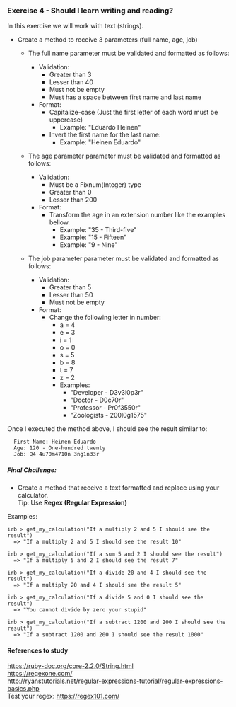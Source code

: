 ### Exercise 4 - Should I learn writing and reading?

In this exercise we will work with text (strings).

- Create a method to receive 3 parameters (full name, age, job)
  - The full name parameter must be validated and formatted as follows:
    - Validation:
      - Greater than 3
      - Lesser than 40
      - Must not be empty
      - Must has a space between first name and last name
    - Format:
      - Capitalize-case (Just the first letter of each word must be uppercase)
        - Example: "Eduardo Heinen"
      - Invert the first name for the last name:
        - Example: "Heinen Eduardo"

  - The age parameter parameter must be validated and formatted as follows:
    - Validation:
      - Must be a Fixnum(Integer) type
      - Greater than 0
      - Lesser than 200
    - Format:
      - Transform the age in an extension number like the examples bellow.
        - Example: "35 - Third-five"
        - Example: "15 - Fifteen"
        - Example: "9 - Nine"

  - The job parameter parameter must be validated and formatted as follows:
    - Validation:
      - Greater than 5
      - Lesser than 50
      - Must not be empty
    - Format:
      - Change the following letter in number:        
        - a = 4
        - e = 3
        - i = 1
        - o = 0
        - s = 5
        - b = 8
        - t = 7
        - z = 2
        - Examples:
          - "Developer - D3v3l0p3r"
          - "Doctor - D0c70r"
          - "Professor - Pr0f3550r"
          - "Zoologists - 200l0g1575"


Once I executed the method above, I should see the result similar to:
```
  First Name: Heinen Eduardo
  Age: 120 - One-hundred twenty
  Job: Q4 4u70m4710n 3ng1n33r
```


##### Final Challenge:

- Create a method that receive a text formatted and replace using your calculator.  
Tip: Use **Regex (Regular Expression)**   

Examples:   

```
irb > get_my_calculation("If a multiply 2 and 5 I should see the result")
  => "If a multiply 2 and 5 I should see the result 10"

irb > get_my_calculation("If a sum 5 and 2 I should see the result")
  => "If a multiply 5 and 2 I should see the result 7"

irb > get_my_calculation("If a divide 20 and 4 I should see the result")
  => "If a multiply 20 and 4 I should see the result 5"

irb > get_my_calculation("If a divide 5 and 0 I should see the result")
  => "You cannot divide by zero your stupid"  

irb > get_my_calculation("If a subtract 1200 and 200 I should see the result")
  => "If a subtract 1200 and 200 I should see the result 1000"   
```

#### References to study

https://ruby-doc.org/core-2.2.0/String.html    
https://regexone.com/    
http://ryanstutorials.net/regular-expressions-tutorial/regular-expressions-basics.php    
Test your regex: https://regex101.com/    
